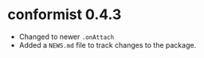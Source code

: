 # conformist 0.4.3

 * Changed to newer `.onAttach`
 * Added a `NEWS.md` file to track changes to the package.



